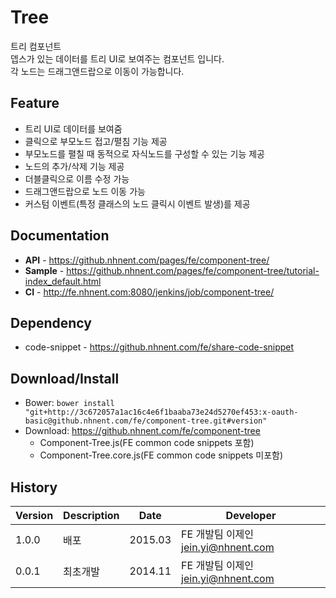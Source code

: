 Tree
======================
트리 컴포넌트<br>
뎁스가 있는 데이터를 트리 UI로 보여주는 컴포넌트 입니다.<br>
각 노드는 드래그앤드랍으로 이동이 가능합니다.

## Feature
* 트리 UI로 데이터를 보여줌
* 클릭으로 부모노드 접고/펼침 기능 제공
* 부모노드를 펼칠 때 동적으로 자식노드를 구성할 수 있는 기능 제공
* 노드의 추가/삭제 기능 제공
* 더블클릭으로 이름 수정 가능
* 드래그앤드랍으로 노드 이동 가능
* 커스텀 이벤트(특정 클래스의 노드 클릭시 이벤트 발생)를 제공

## Documentation
* **API** - https://github.nhnent.com/pages/fe/component-tree/
* **Sample** - https://github.nhnent.com/pages/fe/component-tree/tutorial-index_default.html
* **CI** - http://fe.nhnent.com:8080/jenkins/job/component-tree/

## Dependency
* code-snippet - https://github.nhnent.com/fe/share-code-snippet

## Download/Install
* Bower: `bower install "git+http://3c672057a1ac16c4e6f1baaba73e24d5270ef453:x-oauth-basic@github.nhnent.com/fe/component-tree.git#version"`
* Download: https://github.nhnent.com/fe/component-tree
  * Component-Tree.js(FE common code snippets 포함)
  * Component-Tree.core.js(FE common code snippets 미포함)

## History
| Version | Description | Date | Developer |
| ---- | ---- | ---- | ---- |
| 1.0.0 | 배포 | 2015.03 | FE 개발팀 이제인 <jein.yi@nhnent.com> |
| 0.0.1 | 최초개발 | 2014.11 | FE 개발팀 이제인 <jein.yi@nhnent.com> |



